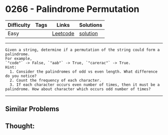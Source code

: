 # 0266 - Palindrome Permutation

Difficulty  | Tags | Links | Solutions
----------- | ---- | ----- | -----
Easy |  | [Leetcode](https://leetcode.com/problems/palindrome-permutation) | [solution](https://leetcode.com/problems/palindrome-permutation/solution/)


-----------

```
Given a string, determine if a permutation of the string could form a
palindrome.
For example,
`"code"` -> False, `"aab"` -> True, `"carerac"` -> True.
Hint:
  1. Consider the palindromes of odd vs even length. What difference do you notice?
  2. Count the frequency of each character.
  3. If each character occurs even number of times, then it must be a palindrome. How about character which occurs odd number of times?
```

-----------


## Similar Problems




## Thought:
